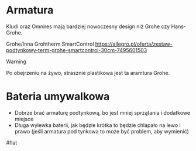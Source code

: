 # Armatura
Kludi oraz Omnires mają bardziej nowoczesny design niż Grohe czy Hans-Grohe. 

Grohe/Inna Grohtherm SmartControl
https://allegro.pl/oferta/zestaw-podtynkowy-term-grohe-smartcontrol-30cm-7495601503

>[!warning]
>Po obejrzeniu na żywo, strasznie plastikowa jest ta aramtura Grohe. 

# Bateria umywalkowa

- Dobrze brać armaturę podtynkową, bo jest mniej sprzątania i dodatkowe miejsce
- Długa wylewka baterii, jak będzie krótka to będzie chlapało na lewo i prawo (jeśli armatura pod tynkowa to może być problem, aby wymienić)

#flat